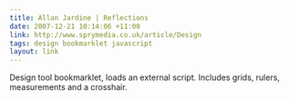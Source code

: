 ```yaml
---
title: Allan Jardine | Reflections
date: 2007-12-21 10:14:06 +11:00
link: http://www.sprymedia.co.uk/article/Design
tags: design bookmarklet javascript
layout: link
---
```

Design tool bookmarklet, loads an external script. Includes grids, rulers, measurements and a crosshair.
